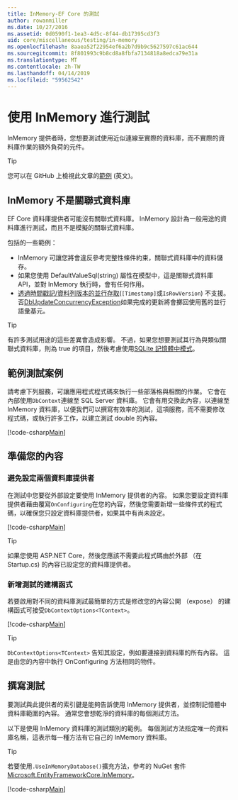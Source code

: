 ```yaml
---
title: InMemory-EF Core 的測試
author: rowanmiller
ms.date: 10/27/2016
ms.assetid: 0d0590f1-1ea3-4d5c-8f44-db17395cd3f3
uid: core/miscellaneous/testing/in-memory
ms.openlocfilehash: 8aaea52f22954ef6a2b7d9b9c5627597c61ac644
ms.sourcegitcommit: 8f801993c9b8cd8a8fbfa7134818a8edca79e31a
ms.translationtype: MT
ms.contentlocale: zh-TW
ms.lasthandoff: 04/14/2019
ms.locfileid: "59562542"
---
```

# <a name="testing-with-inmemory"></a>使用 InMemory 進行測試

InMemory 提供者時，您想要測試使用近似連線至實際的資料庫，而不實際的資料庫作業的額外負荷的元件。

> [!TIP]  
> 您可以在 GitHub 上檢視此文章的[範例](https://github.com/aspnet/EntityFramework.Docs/tree/master/samples/core/Miscellaneous/Testing) \(英文\)。

## <a name="inmemory-is-not-a-relational-database"></a>InMemory 不是關聯式資料庫

EF Core 資料庫提供者可能沒有關聯式資料庫。 InMemory 設計為一般用途的資料庫進行測試，而且不是模擬的關聯式資料庫。

包括的一些範例：

* InMemory 可讓您將會違反參考完整性條件約束，關聯式資料庫中的資料儲存。
* 如果您使用 DefaultValueSql(string) 屬性在模型中，這是關聯式資料庫 API，並對 InMemory 執行時，會有任何作用。
* [透過時間戳記/資料列版本的並行存取](xref:core/modeling/concurrency#timestamprow-version)(`[Timestamp]`或`IsRowVersion`) 不支援。 否[DbUpdateConcurrencyException](https://docs.microsoft.com/dotnet/api/microsoft.entityframeworkcore.dbupdateconcurrencyexception)如果完成的更新將會擲回使用舊的並行語彙基元。

> [!TIP]  
> 有許多測試用途的這些差異會造成影響。 不過，如果您想要測試其行為與類似關聯式資料庫，則為 true 的項目，然後考慮使用[SQLite 記憶體中模式](sqlite.md)。

## <a name="example-testing-scenario"></a>範例測試案例

請考慮下列服務，可讓應用程式程式碼來執行一些部落格與相關的作業。 它會在內部使用`DbContext`連線至 SQL Server 資料庫。 它會有用交換此內容，以連線至 InMemory 資料庫，以便我們可以撰寫有效率的測試，這項服務，而不需要修改程式碼，或執行許多工作，以建立測試 double 的內容。

[!code-csharp[Main](../../../../samples/core/Miscellaneous/Testing/BusinessLogic/BlogService.cs)]

## <a name="get-your-context-ready"></a>準備您的內容

### <a name="avoid-configuring-two-database-providers"></a>避免設定兩個資料庫提供者

在測試中您要從外部設定要使用 InMemory 提供者的內容。 如果您要設定資料庫提供者藉由覆寫`OnConfiguring`在您的內容，然後您需要新增一些條件式的程式碼，以確保您只設定資料庫提供者，如果其中有尚未設定。

[!code-csharp[Main](../../../../samples/core/Miscellaneous/Testing/BusinessLogic/BloggingContext.cs#OnConfiguring)]

> [!TIP]  
> 如果您使用 ASP.NET Core，然後您應該不需要此程式碼由於外部 （在 Startup.cs) 的內容已設定您的資料庫提供者。

### <a name="add-a-constructor-for-testing"></a>新增測試的建構函式

若要啟用對不同的資料庫測試最簡單的方式是修改您的內容公開 （expose） 的建構函式可接受`DbContextOptions<TContext>`。

[!code-csharp[Main](../../../../samples/core/Miscellaneous/Testing/BusinessLogic/BloggingContext.cs#Constructors)]

> [!TIP]  
> `DbContextOptions<TContext>` 告知其設定，例如要連接到資料庫的所有內容。 這是由您的內容中執行 OnConfiguring 方法相同的物件。

## <a name="writing-tests"></a>撰寫測試

要測試與此提供者的索引鍵是能夠告訴使用 InMemory 提供者，並控制記憶體中資料庫範圍的內容。 通常您會想乾淨的資料庫的每個測試方法。

以下是使用 InMemory 資料庫的測試類別的範例。 每個測試方法指定唯一的資料庫名稱，這表示每一種方法有它自己的 InMemory 資料庫。

>[!TIP]
> 若要使用`.UseInMemoryDatabase()`擴充方法，參考的 NuGet 套件[Microsoft.EntityFrameworkCore.InMemory](https://www.nuget.org/packages/Microsoft.EntityFrameworkCore.InMemory/)。

[!code-csharp[Main](../../../../samples/core/Miscellaneous/Testing/TestProject/InMemory/BlogServiceTests.cs)]
